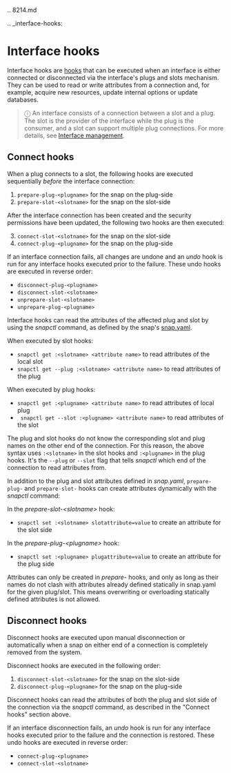 .. 8214.md

.. _interface-hooks:

# Interface hooks

Interface hooks are [hooks](supported-snap-hooks.md) that can be executed when an interface is either connected or disconnected via the interface's plugs and slots mechanism. They can be used to read or write attributes from a connection and, for example, acquire new resources, update internal options or update databases.

> ⓘ An interface consists of a connection between a slot and a plug. The slot is the provider of the interface while the plug is the consumer, and a slot can support multiple plug connections. For more details, see [Interface management](interface-management.md).

## Connect hooks

When a plug connects to a slot, the following hooks are executed sequentially *before* the interface connection:

1. `prepare-plug-<plugname>` for the snap on the plug-side
2. `prepare-slot-<slotname>` for the snap on the slot-side

After the interface connection has been created and the security permissions have been updated, the following two hooks are then executed:

3. `connect-slot-<slotname>` for the snap on the slot-side
4. `connect-plug-<plugname>` for the snap on the plug-side

If an interface connection fails, all changes are undone and an *undo* hook is run for any interface hooks executed prior to the failure. These undo hooks are executed in reverse order:

- `disconnect-plug-<plugname>`
- `disconnect-slot-<slotname>`
- `unprepare-slot-<slotname>`
- `unprepare-plug-<plugname>`

Interface hooks can read the attributes of the affected plug and slot by using the *snapctl* command, as defined by the snap's  [snap.yaml](the-snap-format.md).

When executed by slot hooks:
- `snapctl get :<slotname> <attribute name>` to read attributes of the local slot
- `snapctl get --plug :<slotname> <attribute name>` to read attributes of the plug

When executed by plug hooks:
- `snapctl get :<plugname> <attribute name>` to read attributes of local plug
- ` snapctl get --slot :<plugname> <attribute name>` to read attributes of the slot

The plug and slot hooks do not know the corresponding slot and plug names on the other end of the connection. For this reason, the above syntax uses `:<slotname>` in the slot hooks and `:<plugname>` in the plug hooks. It's the `--plug` or `--slot` flag that tells *snapctl* which end of the connection to read attributes from.

In addition to the plug and slot attributes defined in *snap.yaml*, `prepare-plug-` and `prepare-slot-` hooks can create attributes dynamically with the *snapctl* command:

In the *prepare-slot-&lt;slotname&gt;* hook:
- `snapctl set :<slotname> slotattribute=value` to create an attribute for the slot side

In the *prepare-plug-&lt;plugname&gt;* hook:
- `snapctl set :<plugname> plugattribute=value` to create an attribute for the plug side

Attributes can only be created in *prepare-* hooks, and only as long as their names do not clash with attributes already defined statically in snap.yaml for the given plug/slot. This means overwriting or overloading statically defined attributes is not allowed.

## Disconnect hooks

Disconnect hooks are executed upon manual disconnection or automatically when a snap on either end of a connection is completely removed from the system.

Disconnect hooks are executed in the following order:
1. `disconnect-slot-<slotname>` for the snap on the slot-side
2. `disconnect-plug-<plugname>` for the snap on the plug-side

Disconnect hooks can read the attributes of both the plug and slot side of the connection via the *snapctl* command, as described in the "Connect hooks" section above.

If an interface disconnection fails, an *undo* hook is run for any interface hooks executed prior to the failure and the connection is restored. These undo hooks are executed in reverse order:

- `connect-plug-<plugname>`
- `connect-slot-<slotname>`